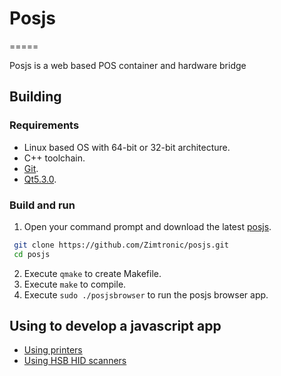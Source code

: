 # Posjs
=====

Posjs is a web based POS container and hardware bridge

## Building

### Requirements
* Linux based OS with 64-bit or 32-bit architecture. 
* C++ toolchain.
* [Git](http://git-scm.com/).
* [Qt5.3.0](http://qt-project.org/downloads).

### Build and run

1. Open your command prompt and download the latest [posjs](https://github.com/Zimtronic/posjs).

 ```sh
  git clone https://github.com/Zimtronic/posjs.git
  cd posjs
  ```
  
2. Execute `qmake` to create Makefile. 
3. Execute `make` to compile.
4. Execute `sudo ./posjsbrowser` to run the posjs browser app.

## Using to develop a javascript app

* [Using printers](docs/printer.md)
* [Using HSB HID scanners](docs/hid.md)

